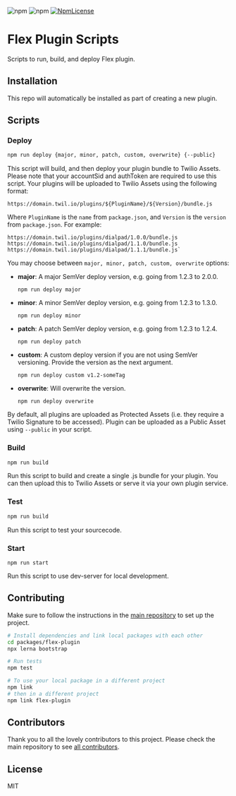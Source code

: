 ![npm](https://img.shields.io/npm/v/flex-plugin-scripts.svg?style=flat-square)
![npm](https://img.shields.io/npm/dt/flex-plugin-scripts.svg?style=flat-square)
[![NpmLicense](https://img.shields.io/npm/l/flex-plugin-scripts.svg?style=flat-square)](LICENSE.md)

# Flex Plugin Scripts

Scripts to run, build, and deploy Flex plugin.

## Installation

This repo will automatically be installed as part of creating a new plugin.

## Scripts

### Deploy

```bash
npm run deploy {major, minor, patch, custom, overwrite} {--public}
```

This script will build, and then deploy your plugin bundle to Twilio Assets. Please note that your accountSid and authToken are required to use this script. Your plugins will be uploaded to Twilio Assets using the following format:

```text
https://domain.twil.io/plugins/${PluginName}/${Version}/bundle.js
```

Where `PluginName` is the `name` from `package.json`, and `Version` is the `version` from `package.json`. For example:

```text
https://domain.twil.io/plugins/dialpad/1.0.0/bundle.js
https://domain.twil.io/plugins/dialpad/1.1.0/bundle.js
https://domain.twil.io/plugins/dialpad/1.1.1/bundle.js`
```

You may choose between `major, minor, patch, custom, overwrite` options:

* **major**: A major SemVer deploy version, e.g. going from 1.2.3 to 2.0.0. 

    `npm run deploy major` 

* **minor**: A minor SemVer deploy version, e.g. going from 1.2.3 to 1.3.0. 

    `npm run deploy minor` 

* **patch**: A patch SemVer deploy version, e.g. going from 1.2.3 to 1.2.4.

    `npm run deploy patch`

* **custom**: A custom deploy version if you are not using SemVer versioning. Provide the version as the next argument.

    `npm run deploy custom v1.2-someTag`

* **overwrite**: Will overwrite the version. 

    `npm run deploy overwrite`

By default, all plugins are uploaded as Protected Assets (i.e. they require a Twilio Signature to be accessed). Plugin can be uploaded as a Public Asset using `--public` in your script.

### Build

```bash
npm run build
```

Run this script to build and create a single .js bundle for your plugin. You can then upload this to Twilio Assets or serve it via your own plugin service.

### Test

```bash
npm run build
```

Run this script to test your sourcecode.

### Start

```text
npm run start
```

Run this script to use dev-server for local development.

## Contributing

Make sure to follow the instructions in the [main repository](https://github.com/twilio/flex-plugin-builder#contributing) to set up the project.

```bash
# Install dependencies and link local packages with each other
cd packages/flex-plugin
npx lerna bootstrap

# Run tests
npm test

# To use your local package in a different project
npm link
# then in a different project
npm link flex-plugin
```

## Contributors

Thank you to all the lovely contributors to this project. Please check the main repository to see [all contributors](https://github.com/twilio/flex-plugin-builder#contributors).

## License

MIT
